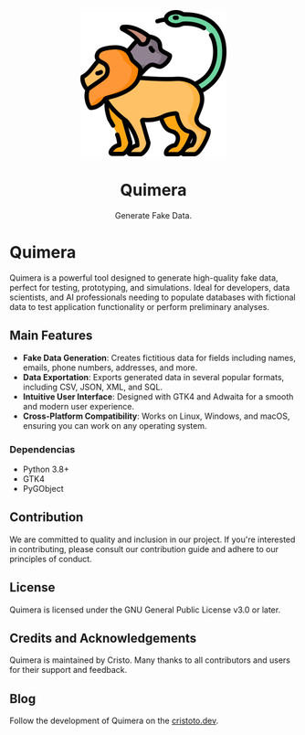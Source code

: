 <p align="center"><img src="data/icons/org.cristoto.Quimera.svg" width="256" height="256" alt=""></p>

<h1 align="center">Quimera</h1>
<p align="center">Generate Fake Data.</p>

# Quimera

Quimera is a powerful tool designed to generate high-quality fake data, perfect for testing, prototyping, and simulations. Ideal for developers, data scientists, and AI professionals needing to populate databases with fictional data to test application functionality or perform preliminary analyses.

## Main Features

- **Fake Data Generation**: Creates fictitious data for fields including names, emails, phone numbers, addresses, and more.
- **Data Exportation**: Exports generated data in several popular formats, including CSV, JSON, XML, and SQL.
- **Intuitive User Interface**: Designed with GTK4 and Adwaita for a smooth and modern user experience.
- **Cross-Platform Compatibility**: Works on Linux, Windows, and macOS, ensuring you can work on any operating system.


### Dependencias

- Python 3.8+
- GTK4
- PyGObject

## Contribution

We are committed to quality and inclusion in our project. If you're interested in contributing, please consult our contribution guide and adhere to our principles of conduct.

## License

Quimera is licensed under the GNU General Public License v3.0 or later.

## Credits and Acknowledgements

Quimera is maintained by Cristo. Many thanks to all contributors and users for their support and feedback.

## Blog

Follow the development of Quimera on the [cristoto.dev](https://www.cristoto.dev/blog).
